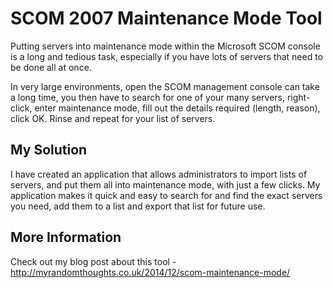 # SCOM 2007 Maintenance Mode Tool

Putting servers into maintenance mode within the Microsoft SCOM console is a long and tedious task, especially if you have lots of servers that need to be done all at once.

In very large environments, open the SCOM management console can take a long time, you then have to search for one of your many servers, right-click, enter maintenance mode, fill out the details required (length, reason), click OK.  Rinse and repeat for your list of servers.


## My Solution

I have created an application that allows administrators to import lists of servers, and put them all into maintenance mode, with just a few clicks.  My application makes it quick and easy to search for and find the exact servers you need, add them to a list and export that list for future use.

## More Information

Check out my blog post about this tool - http://myrandomthoughts.co.uk/2014/12/scom-maintenance-mode/
